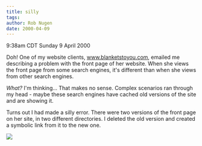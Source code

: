 ```yaml
---
title: silly
tags: 
author: Rob Nugen
date: 2000-04-09
---
```


<title></title>
<p class=date>9:38am CDT Sunday 9 April 2000</p>

<p>Doh! One of my website clients, <a
href="http://www.blanketstoyou.com">www.blanketstoyou.com</a>, emailed
me describing a problem with the front page of her website.  When she
views the front page from some search engines, it's different than
when she views from other search engines.

<p><em>What?</em> I'm thinking...  That makes no sense.  Complex
scenarios ran through my head - maybe these search engines have cached
old versions of the site and are showing it.

<p>Turns out I had made a silly error.  There were two versions of the
front page on her site, in two different directories.  I deleted the
old version and created a symbolic link from it to the new one.

<p><img src='/images/rob/wL-ROB.gif'>

